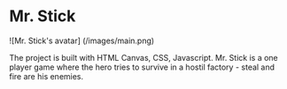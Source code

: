 # Mr. Stick

![Mr. Stick's avatar] (/images/main.png)

The project is built with HTML Canvas, CSS, Javascript. Mr. Stick is a one player game where the hero tries to survive in a hostil factory - steal and fire are his enemies.
